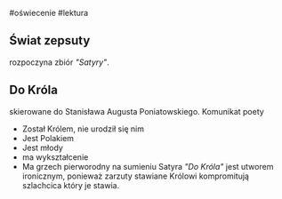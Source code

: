 #oświecenie #lektura 

## Świat zepsuty

rozpoczyna zbiór *"Satyry"*.

## Do Króla

skierowane do Stanisława Augusta Poniatowskiego. Komunikat poety
- Został Królem, nie urodził się nim
- Jest Polakiem
- Jest młody
- ma wykształcenie
- Ma grzech pierworodny na sumieniu 
Satyra *"Do Króla"* jest utworem ironicznym, ponieważ zarzuty stawiane Królowi kompromitują szlachcica który je stawia.